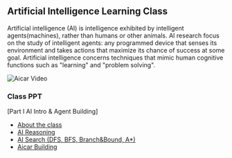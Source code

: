 ## Artificial Intelligence Learning Class

Artificial intelligence (AI) is intelligence exhibited by intelligent agents(machines), rather than humans or other animals. AI research focus on the study of intelligent agents: any programmed device that senses its environment and takes actions that maximize its chance of success at some goal. Artificial intelligence concerns techniques that mimic human cognitive functions such as "learning" and "problem solving".

![Aicar Video](https://github.com/luckh2/aiclass/raw/master/media/aicar.gif)

### Class PPT
[Part I AI Intro & Agent Building]

- [About the class](https://github.com/luckh2/ai2019/raw/master/ppt/AI1.ppt)
- [AI Reasoning](https://github.com/luckh2/ai2019/raw/master/ppt/reasoning.pptx)
- [AI Search (DFS, BFS, Branch&Bound, A*)](https://github.com/luckh2/ai2019/raw/master/ppt/search1.pptx)
- [Aicar Building](https://github.com/luckh2/ai2019/raw/master/ppt/Aicar.pptx)
